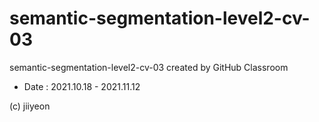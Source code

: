 # semantic-segmentation-level2-cv-03
semantic-segmentation-level2-cv-03 created by GitHub Classroom

- Date : 2021.10.18 - 2021.11.12

(c) jiiyeon

